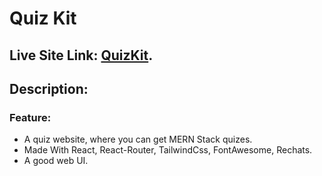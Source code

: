 # Quiz Kit

## Live Site Link:  [QuizKit](https://quizkit.netlify.app/).

## Description:

### Feature:

- A quiz website, where you can get MERN Stack quizes.
- Made With React, React-Router, TailwindCss, FontAwesome, Rechats.
- A good web UI.



